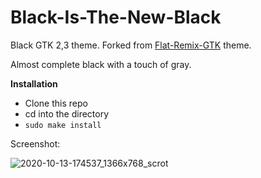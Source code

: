 # Black-Is-The-New-Black

Black GTK 2,3 theme. Forked from [Flat-Remix-GTK](https://github.com/daniruiz/Flat-Remix-GTK) theme. 

Almost complete black with a touch of gray.

**Installation**

- Clone this repo
- cd into the directory
- `sudo make install`

Screenshot:

![2020-10-13-174537_1366x768_scrot](https://user-images.githubusercontent.com/62893921/95859328-0ff8c700-0d7c-11eb-88c4-e62f28fde0fe.png)
